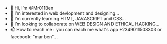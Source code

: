 - 👋 Hi, I’m @Mr011Ben
- 👀 I’m interested in web devlopment and designing...
- 🌱 I’m currently learning HTML, JAVASCRIPT and CSS...
- 💞️ I’m looking to collaborate on WEB DESIGN AND ETHICAL HACKING...
- 📫 How to reach me : you can reach me what's app +2349011508303 or facebook: "mar ben"...

<!---
Mr011Ben/Mr011Ben is a ✨ special ✨ repository because its `README.md` (this file) appears on your GitHub profile.
You can click the Preview link to take a look at your changes.
--->
